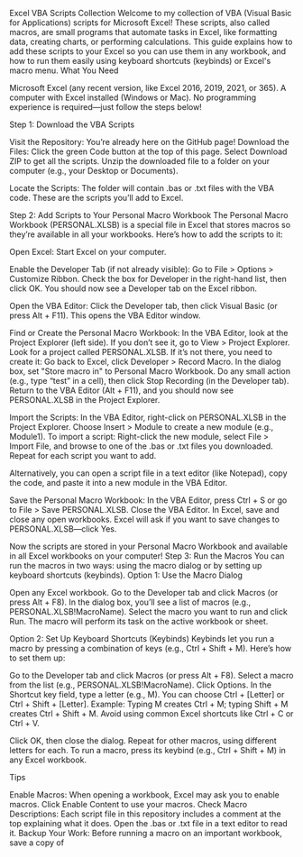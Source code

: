 Excel VBA Scripts Collection
Welcome to my collection of VBA (Visual Basic for Applications) scripts for Microsoft Excel! These scripts, also called macros, are small programs that automate tasks in Excel, like formatting data, creating charts, or performing calculations. This guide explains how to add these scripts to your Excel so you can use them in any workbook, and how to run them easily using keyboard shortcuts (keybinds) or Excel's macro menu.
What You Need

Microsoft Excel (any recent version, like Excel 2016, 2019, 2021, or 365).
A computer with Excel installed (Windows or Mac).
No programming experience is required—just follow the steps below!

Step 1: Download the VBA Scripts

Visit the Repository: You’re already here on the GitHub page!
Download the Files:
Click the green Code button at the top of this page.
Select Download ZIP to get all the scripts.
Unzip the downloaded file to a folder on your computer (e.g., your Desktop or Documents).


Locate the Scripts: The folder will contain .bas or .txt files with the VBA code. These are the scripts you’ll add to Excel.

Step 2: Add Scripts to Your Personal Macro Workbook
The Personal Macro Workbook (PERSONAL.XLSB) is a special file in Excel that stores macros so they’re available in all your workbooks. Here’s how to add the scripts to it:

Open Excel:
Start Excel on your computer.


Enable the Developer Tab (if not already visible):
Go to File > Options > Customize Ribbon.
Check the box for Developer in the right-hand list, then click OK.
You should now see a Developer tab on the Excel ribbon.


Open the VBA Editor:
Click the Developer tab, then click Visual Basic (or press Alt + F11).
This opens the VBA Editor window.


Find or Create the Personal Macro Workbook:
In the VBA Editor, look at the Project Explorer (left side). If you don’t see it, go to View > Project Explorer.
Look for a project called PERSONAL.XLSB. If it’s not there, you need to create it:
Go back to Excel, click Developer > Record Macro.
In the dialog box, set "Store macro in" to Personal Macro Workbook.
Do any small action (e.g., type “test” in a cell), then click Stop Recording (in the Developer tab).
Return to the VBA Editor (Alt + F11), and you should now see PERSONAL.XLSB in the Project Explorer.




Import the Scripts:
In the VBA Editor, right-click on PERSONAL.XLSB in the Project Explorer.
Choose Insert > Module to create a new module (e.g., Module1).
To import a script:
Right-click the new module, select File > Import File, and browse to one of the .bas or .txt files you downloaded.
Repeat for each script you want to add.


Alternatively, you can open a script file in a text editor (like Notepad), copy the code, and paste it into a new module in the VBA Editor.


Save the Personal Macro Workbook:
In the VBA Editor, press Ctrl + S or go to File > Save PERSONAL.XLSB.
Close the VBA Editor.
In Excel, save and close any open workbooks. Excel will ask if you want to save changes to PERSONAL.XLSB—click Yes.



Now the scripts are stored in your Personal Macro Workbook and available in all Excel workbooks on your computer!
Step 3: Run the Macros
You can run the macros in two ways: using the macro dialog or by setting up keyboard shortcuts (keybinds).
Option 1: Use the Macro Dialog

Open any Excel workbook.
Go to the Developer tab and click Macros (or press Alt + F8).
In the dialog box, you’ll see a list of macros (e.g., PERSONAL.XLSB!MacroName).
Select the macro you want to run and click Run.
The macro will perform its task on the active workbook or sheet.

Option 2: Set Up Keyboard Shortcuts (Keybinds)
Keybinds let you run a macro by pressing a combination of keys (e.g., Ctrl + Shift + M). Here’s how to set them up:

Go to the Developer tab and click Macros (or press Alt + F8).
Select a macro from the list (e.g., PERSONAL.XLSB!MacroName).
Click Options.
In the Shortcut key field, type a letter (e.g., M).
You can choose Ctrl + [Letter] or Ctrl + Shift + [Letter].
Example: Typing M creates Ctrl + M; typing Shift + M creates Ctrl + Shift + M.
Avoid using common Excel shortcuts like Ctrl + C or Ctrl + V.


Click OK, then close the dialog.
Repeat for other macros, using different letters for each.
To run a macro, press its keybind (e.g., Ctrl + Shift + M) in any Excel workbook.

Tips

Enable Macros: When opening a workbook, Excel may ask you to enable macros. Click Enable Content to use your macros.
Check Macro Descriptions: Each script file in this repository includes a comment at the top explaining what it does. Open the .bas or .txt file in a text editor to read it.
Backup Your Work: Before running a macro on an important workbook, save a copy of

